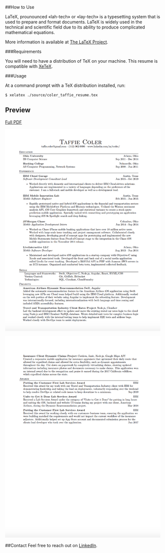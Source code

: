 ##How to Use

LaTeX, prounounced «lah-tech» or «lay-tech» is a typesetting system that is used to prepare and format documents. LaTeX is widely used in the technical and scientific field due to its ability to produce complicated mathematical equations.

More information is available at [The LaTeX Project](https://www.latex-project.org/about/).

###Requirements

You will need to have a distribution of TeX on your machine. This resume is compatible with [XeTeX](http://xetex.sourceforge.net/).


###Usage

At a command prompt with a TeX distribution installed, run:

    $ xelatex ./source/coler_taffie_resume.tex

## Preview
[Full PDF](/pdf/coler_taffie_resume.pdf)

![Resume Preview Page 1](/screenshots/coler_preview_one.png)

![Resume Preview Page 2](/screenshots/coler_preview_two.png)


##Contact
Feel free to reach out on [LinkedIn](https://www.linkedin.com/in/tcoler/).


